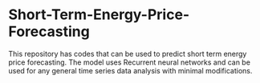 # Short-Term-Energy-Price-Forecasting
This repository has codes that can be used to predict short term energy price forecasting. The model uses Recurrent neural networks and can be used for any general time series data analysis with minimal modifications.
